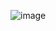 ![image](https://github.com/Jonathanfullstack/tenis-store/assets/141459667/bbdc0cea-474c-44b2-9abd-2ebca2c94d9e)
